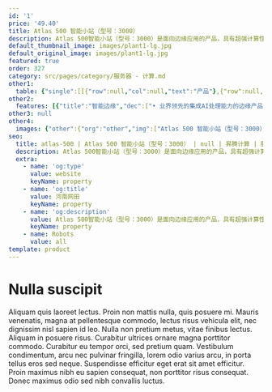 ```yaml
---
id: '1'
price: '49.40'
title: Atlas 500 智能小站（型号：3000）
description: Atlas 500智能小站（型号：3000）是面向边缘应用的产品，具有超强计算性能、体积小、环境适应性强、易于维护和支持云边协同等特点，可以在边缘环境广泛部署，满足在安防、交通、社区、园区、商场、超市等复杂环境区域的应用需求。
default_thumbnail_image: images/plant1-lg.jpg
default_original_image: images/plant1-lg.jpg
featured: true
order: 327
category: src/pages/category/服务器 - 计算.md
other1: 
  table: {"single":[[{"row":null,"col":null,"text":"产品"},{"row":null,"col":null,"text":"Atlas 500 智能小站\n型号：3000"}],[{"row":null,"col":null,"text":"AI芯片"},{"row":null,"col":null,"text":"昇腾310"}],[{"row":null,"col":null,"text":"AI算力"},{"row":null,"col":null,"text":"22/16 TOPS INT8"}],[{"row":null,"col":null,"text":"内存规格"},{"row":null,"col":null,"text":"LPDDR4X，8 GB / 4 GB，最大51.2 GB/s"}],[{"row":null,"col":null,"text":"编解码能力"},{"row":null,"col":null,"text":"• 支持H.264硬件解码，16路1080P 30 FPS （2路3840*2160 60 FPS）\n• 支持H.265硬件解码，16路1080P 30 FPS （2路3840*2160 60 FPS）\n• 支持H.264硬件编码，1路1080P 30 FPS\n• 支持H.265硬件编码，1路1080P 30 FPS\n• JPEG解码能力1080P 256 FPS，编码能力1080P 64 FPS，最大分辨率：8192*4320\n• PNG解码能力1080P 24 FPS，最大分辨率： 4096*2160"}],[{"row":null,"col":null,"text":"接口"},{"row":null,"col":null,"text":"网络：2个GE RJ45\n其他I/O：\n1个HDMI接口，1对3.5 mm立体声输入输出接口；2个外部和1个内部USB2.0接口（Type-A）"}],[{"row":null,"col":null,"text":"典型功耗"},{"row":null,"col":null,"text":"无盘配置：25 W\n有盘配置：40 W"}],[{"row":null,"col":null,"text":"环境条件"},{"row":null,"col":null,"text":"无盘配置：-40℃~70℃\n有盘配置：-40℃~60℃"}],[{"row":null,"col":null,"text":"结构尺寸"},{"row":null,"col":null,"text":"无盘配置：45 mm * 235 mm * 220 mm\n有盘配置：45 mm * 355 mm * 220mm"}]]}
other2:
  features: [{"title":"智能边缘","dec":["• 业界领先的集成AI处理能力的边缘产品\n• 无风扇散热，支持-40 ℃至70 ℃室外工作"]},{"title":"小身材大能量","dec":["• 机顶盒大小即支持22 TOPS INT8算力\n• 支持20路高清视频处理（1080P 25FPS）"]},{"title":"边云协同","dec":["• 支持LTE无线传输\n• 云边协同，模型实时更新\n• 可在云端统一进行设备管理和固件升级"]}]
other3: null
other4:
  images: {"other":{"org":"other","img":["Atlas 500 智能小站（型号：3000）.png"]}}
seo:
  title: atlas-500 | Atlas 500 智能小站（型号：3000） | null | 昇腾计算 | 服务器 - 计算 | 数据中心
  description: Atlas 500智能小站（型号：3000）是面向边缘应用的产品，具有超强计算性能、体积小、环境适应性强、易于维护和支持云边协同等特点，可以在边缘环境广泛部署，满足在安防、交通、社区、园区、商场、超市等复杂环境区域的应用需求。
  extra:
    - name: 'og:type'
      value: website
      keyName: property
    - name: 'og:title'
      value: 河南网田
      keyName: property
    - name: 'og:description'
      value: Atlas 500智能小站（型号：3000）是面向边缘应用的产品，具有超强计算性能、体积小、环境适应性强、易于维护和支持云边协同等特点，可以在边缘环境广泛部署，满足在安防、交通、社区、园区、商场、超市等复杂环境区域的应用需求。
      keyName: property
    - name: Robots
      value: all
template: product
---
```


# Nulla suscipit

Aliquam quis laoreet lectus. Proin non mattis nulla, quis posuere mi. Mauris venenatis, magna at pellentesque commodo, lectus risus vehicula elit, nec dignissim nisl sapien id leo. Nulla non pretium metus, vitae finibus lectus. Aliquam in posuere risus. Curabitur ultrices ornare magna porttitor commodo. Curabitur eu tempor orci, sed pretium quam. Vestibulum condimentum, arcu nec pulvinar fringilla, lorem odio varius arcu, in porta tellus eros sed neque. Suspendisse efficitur eget erat sit amet efficitur. Proin maximus nibh eu sapien consequat, non porttitor risus consequat. Donec maximus odio sed nibh convallis luctus.